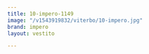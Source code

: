 ```yaml
---
title: 10-impero-1149
image: "/v1543919832/viterbo/10-impero.jpg"
brand: impero
layout: vestito

---
```

